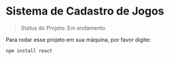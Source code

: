 # Sistema de Cadastro de Jogos

> Status do Projeto: Em andamento


Para rodar esse projeto em sua máquina, por favor  digite:

```
npm install react
```
